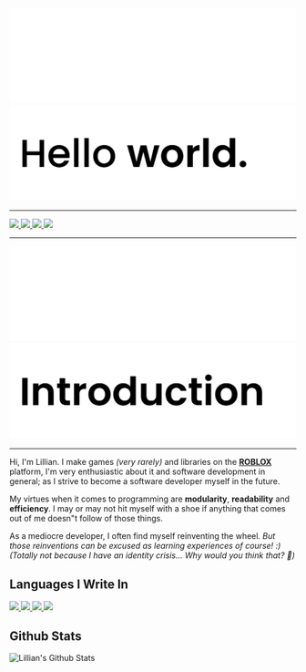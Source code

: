 <!-- Headers -->
<img src="./assets/images/header/darkMode.png#gh-dark-mode-only" alt="Header"> <!-- Dark Mode -->
<img src="./assets/images/header/lightMode.png#gh-light-mode-only" alt="Header"> <!-- Light Mode -->

---

<!-- Links -->

<!-- Twitter -->
<a href="https://twitter.com/lillianskull">
<img src="https://img.shields.io/badge/twitter-%231DA1F2.svg?&style=for-the-badge&logo=twitter&logoColor=white">
</a> 

<!-- YouTube -->
<a href="https://youtube.com/channel/UCbOB8jlGbl_znC1V50pAMYg">
<img src="https://img.shields.io/badge/youtube-%23E62117.svg?&style=for-the-badge&logo=youtube&logoColor=white">
</a>

<!-- Ko-fi -->
<a href="https://ko-fi.com/lillianskull">
<img src="https://img.shields.io/badge/kofi-%23FF5872.svg?&style=for-the-badge&logo=kofi&logoColor=white">
</a>

<!-- Roblox -->
<a href="https://www.roblox.com/users/335434185/profile">
<img src="https://img.shields.io/badge/roblox-%23232527.svg?&style=for-the-badge&logo=roblox&logoColor=white">
</a>

---

<img src="./assets/images/introduction/darkMode.png#gh-dark-mode-only" alt="Header"> <!-- Dark Mode -->
<img src="./assets/images/introduction/lightMode.png#gh-light-mode-only" alt="Header"> <!-- Light Mode -->

---

Hi, I'm Lillian. I make games *(very rarely)* and libraries on the **[ROBLOX](https://www.roblox.com)** platform, I'm very enthusiastic about it and software development in general; as I strive to become a software developer myself in the future.

My virtues when it comes to programming are **modularity**, **readability** and **efficiency**. I may or may not hit myself with a shoe if anything that comes out of me doesn"t follow of those things.

As a mediocre developer, I often find myself reinventing the wheel. *But those reinventions can be excused as learning experiences of course! :) (Totally not because I have an identity crisis... Why would you think that? :thinking:)*

## Languages I Write In

<a href="https://typescriptlang.org"><img src="https://cdn.jsdelivr.net/gh/devicons/devicon/icons/typescript/typescript-original.svg" width=32>
</a> <!-- Javascript -->
<a href="https://javascript.com"><img src="https://cdn.jsdelivr.net/gh/devicons/devicon/icons/javascript/javascript-original.svg" width=32>
</a> <!-- Javascript -->
<a href="https://lua.org"><img src="https://cdn.jsdelivr.net/gh/devicons/devicon/icons/lua/lua-original-wordmark.svg" width=32>
</a> <!-- Lua -->
<a href="https://python.org"><img src="https://cdn.jsdelivr.net/gh/devicons/devicon/icons/python/python-original.svg" width=32>
</a>

## Github Stats

![Lillian's Github Stats](https://github-readme-stats.vercel.app/api?username=lillianskull&show_icons=true&count_private=true&hide_border=true&title_color=ffffff&bg_color=0d1117&text_color=ffffff&icon_color=58a6ff)
